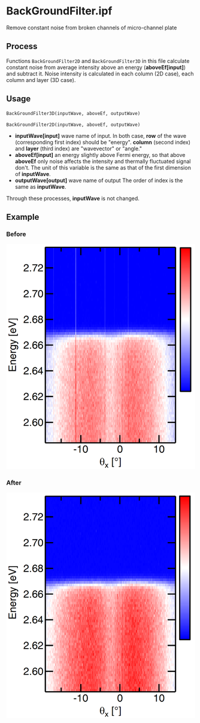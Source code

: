 # BackGroundFilter.ipf
Remove constant noise from broken channels of micro-channel plate

## Process
Functions ```BackGroundFilter2D``` and ```BackGroundFilter3D``` in this file calculate constant noise from average intensity above an energy (**aboveEf[input]**) and subtract it. Noise intensity is calculated in each column (2D case), each column and layer (3D case).

## Usage
```
BackGroundFilter3D(inputWave, aboveEf, outputWave)
```

```
BackGroundFilter2D(inputWave, aboveEf, outputWave)
```
- **inputWave[input]** wave name of input. In both case, **row** of the wave (corresponding first index)  should be "energy". **column** (second index) and **layer** (third index) are "wavevector" or "angle."
- **aboveEf[input]** an energy slightly above Fermi energy, so that above **aboveEf** only noise affects the intensity and thermally fluctuated signal don't. The unit of this variable is the same as that of the first dimension of **inputWave**.
- **outputWave[output]** wave name of output The order of index is the same as **inputWave**.

Through these processes, **inputWave** is not changed.

## Example
### Before
<img src="https://raw.githubusercontent.com/Hiroaki-Tanaka-0606/IgorMacro/master/00.%20Resources/Au_poly.png">

### After
<img src="https://raw.githubusercontent.com/Hiroaki-Tanaka-0606/IgorMacro/master/00.%20Resources/Au_poly_filtered.png">
